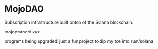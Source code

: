 # MojoDAO
Subscription infrastructure built ontop of the Solana blockchain.

mojoprotocol.xyz

programs being upgraded! just a fun project to dip my toe into rust/solana